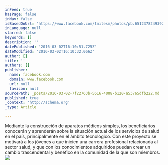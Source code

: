 ```yaml
---
inFeed: true
hasPage: false
inNav: false
isBasedOnUrl: 'https://www.facebook.com/tmitesm/photos/pb.651237824939229.-2207520000.1456934369./982833601779648/?type=3&theater'
inLanguage: null
starred: false
keywords: []
description: ''
datePublished: '2016-03-02T16:10:51.725Z'
dateModified: '2016-03-02T16:10:32.066Z'
author: []
title: ''
authors: []
publisher:
  name: facebook.com
  domain: www.facebook.com
  url: null
  favicon: null
sourcePath: _posts/2016-03-02-7f22763b-5616-4008-b120-a53765dfb222.md
published: true
_context: 'http://schema.org'
_type: Article

---
```

Mediante la construcción de aparatos médicos simples, los beneficiarios conocerán y aprenderán sobre la situación actual de los servicios de salud en el país, principalmente en el ámbito tecnológico. Con este proyecto se motivará a los jóvenes a que inicien una carrera profesional relacionada al sector salud, y que con los conocimientos adquiridos puedan crear un cambio trascendental y benéfico en la comunidad de la que son miembros.
![](https://scontent-dfw1-1.xx.fbcdn.net/hphotos-xpt1/v/t1.0-9/10989457_982833601779648_2053541846566268220_n.jpg?_nc_eui=ARhMxbcNMOYXwQ41v6EzSTyKM4O_MEOsxZCIj4Z0vSu1uSa21KuUjA&oh=dedcbf2c8259384a439c9c67f87005ef&oe=57650F73)